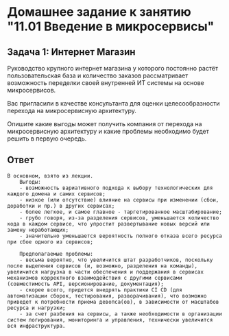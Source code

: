 # Домашнее задание к занятию "11.01 Введение в микросервисы"

## Задача 1: Интернет Магазин

Руководство крупного интернет магазина у которого постоянно растёт пользовательская база и количество заказов рассматривает возможность переделки своей внутренней ИТ системы на основе микросервисов. 

Вас пригласили в качестве консультанта для оценки целесообразности перехода на микросервисную архитектуру. 

Опишите какие выгоды может получить компания от перехода на микросервисную архитектуру и какие проблемы необходимо будет решить в первую очередь.


## Ответ
``` 
В основном, взято из лекции.
    Выгоды: 
    - возможность вариативного подхода к выбору технологических для каждого домена и самих сервисов;
    - низкое (или отсутствие) влияние на сервисы при изменении (сбои, доработки и пр.) в других сервисах; 
    - более легкое, и самое главное - таргетированное масштабирование;
    - грубо говоря, из-за разделения сервисов, уменьшается количество кода в каждом сервисе, что упростит развертывание новых версий или замену неработающих; 
    - значительно уменьшается вероятность полного отказа всего ресурса при сбое одного из сервисов;
    
    Предполагаемые проблемы:
    - весьма вероятно, что увеличится штат разработчиков, поскольку после выделения сервисов (и, возможно, разделения на команды), увеличится нагрузка в части обеспечения и поддержания в сервисах механизмов корректного взаимодействия с другими сервисами (совместимость API, версионирование, документация);
    - скорее всего, придется внедрять практики CI CD (для автоматизации сборок, тестирования, разворачивания), что возможно приведет к потребности приема девопса(ов), в зависимости от масштабов ресурса и нагрузки;
    - за счет разбения на сервисы, а также необходимости в организации систем логирования, мониторинга и управления, технически увеличится вся инфраструктура. 
```